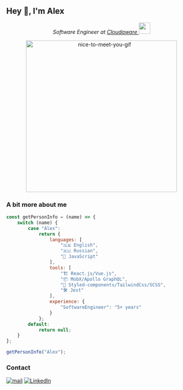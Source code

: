 ## Hey 👋, I'm Alex

<div align="center">
    <p><em>Software Engineer at <a href="https://www.cloudaware.com/">Cloudaware
</a><img src="https://media.giphy.com/media/WUlplcMpOCEmTGBtBW/giphy.gif" width="30"> 
</em></p>
    <img src="https://media1.giphy.com/media/v1.Y2lkPTc5MGI3NjExaHY0cm92czI3ZGlwdzVxa3p1bWltYjd3NzJvYWx6NjRtdTJ2d2pkZiZlcD12MV9pbnRlcm5hbF9naWZfYnlfaWQmY3Q9Zw/Rsp9jLIy0VZOKlZziw/giphy.gif" alt="nice-to-meet-you-gif" width="400">
</div>

### A bit more about me

```js
const getPersonInfo = (name) => {
    switch (name) {
        case "Alex":
            return {
                languages: [
                    "🇬🇧 English",
                    "🇷🇺 Russian",
                    "🤖 JavaScript"
                ],
                tools: [
                    "🏗️ React.js/Vue.js",
                    "📦 MobX/Apollo GraphQL",
                    "💅 Styled-components/TailwindCss/SCSS",
                    "🛠️ Jest"
                ],
                experience: {
                    "SoftwareEngineer": "5+ years"
                }
            };
        default:
            return null;
    }
};

getPersonInfo("Alex");
```

### Contact

[![mail](https://img.shields.io/badge/Gmail-D14836?style=for-the-badge&logo=gmail&logoColor=white)](mailto:alexandrsimakovv@gmail.com)
[![Linkedln](https://img.shields.io/badge/LinkedIn-blue?style=for-the-badge&logo=linkedin&logoColor=white)](https://www.linkedin.com/in/iamssa/)
